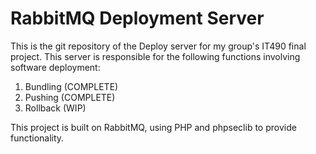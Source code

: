 # RabbitMQ Deployment Server
This is the git repository of the Deploy server for my group's IT490 final project. This server is responsible for the following functions involving software deployment:
1. Bundling (COMPLETE)
2. Pushing (COMPLETE)
3. Rollback (WIP)

This project is built on RabbitMQ, using PHP and phpseclib to provide functionality.
